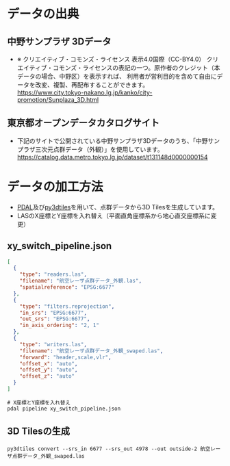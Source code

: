 # データの出典
## 中野サンプラザ 3Dデータ
- ※ クリエイティブ・コモンズ・ライセンス 表示4.0国際（CC-BY4.0）
クリエイティブ・コモンズ・ライセンスの表記の一つ。原作者のクレジット（本データの場合、中野区）を表示すれば、
利用者が営利目的を含めて自由にデータを改変、複製、再配布することができます。  
https://www.city.tokyo-nakano.lg.jp/kanko/city-promotion/Sunplaza_3D.html

## 東京都オープンデータカタログサイト
- 下記のサイトで公開されている中野サンプラザ3Dデータのうち、「中野サンプラザ三次元点群データ（外観）」を使用しています。  
https://catalog.data.metro.tokyo.lg.jp/dataset/t131148d0000000154

# データの加工方法
- [PDAL](https://pdal.io/en/2.7.2/)及び[py3dtiles](https://pypi.org/project/py3dtiles/)を用いて、点群データから3D Tilesを生成しています。
- LASのX座標とY座標を入れ替え（平面直角座標系から地心直交座標系に変更）
## xy_switch_pipeline.json
```json
[
  {
    "type": "readers.las",
    "filename": "航空レーザ点群データ_外観.las",
    "spatialreference": "EPSG:6677"
  },
  {
    "type": "filters.reprojection",
    "in_srs": "EPSG:6677",
    "out_srs": "EPSG:6677",
    "in_axis_ordering": "2, 1"
  },
  {
    "type": "writers.las",
    "filename": "航空レーザ点群データ_外観_swaped.las",
    "forward": "header,scale,vlr",
    "offset_x": "auto",
    "offset_y": "auto",
    "offset_z": "auto"
  }
]
```
```
# X座標とY座標を入れ替え
pdal pipeline xy_switch_pipeline.json
```
## 3D Tilesの生成
```
py3dtiles convert --srs_in 6677 --srs_out 4978 --out outside-2 航空レーザ点群データ_外観_swaped.las
```

